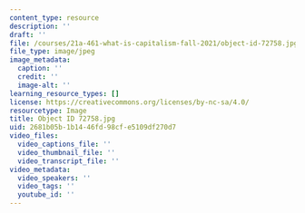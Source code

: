 ```yaml
---
content_type: resource
description: ''
draft: ''
file: /courses/21a-461-what-is-capitalism-fall-2021/object-id-72758.jpg
file_type: image/jpeg
image_metadata:
  caption: ''
  credit: ''
  image-alt: ''
learning_resource_types: []
license: https://creativecommons.org/licenses/by-nc-sa/4.0/
resourcetype: Image
title: Object ID 72758.jpg
uid: 2681b05b-1b14-46fd-98cf-e5109df270d7
video_files:
  video_captions_file: ''
  video_thumbnail_file: ''
  video_transcript_file: ''
video_metadata:
  video_speakers: ''
  video_tags: ''
  youtube_id: ''
---
```

